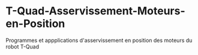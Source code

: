 # T-Quad-Asservissement-Moteurs-en-Position
Programmes et appplications d'asservissement en position des moteurs du robot T-Quad
